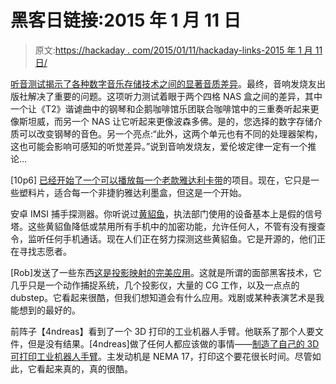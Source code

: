 # 黑客日链接:2015 年 1 月 11 日

> 原文:[https://hackaday . com/2015/01/11/hackaday-links-2015 年 1 月 11 日/](https://hackaday.com/2015/01/11/hackaday-links-january-11-2015/)

[听音测试揭示了各种数字音乐存储技术之间的显著音质差异](http://enjoythemusic.com/hificritic/vol5_no3/listening_to_storage.htm)。最终，音响发烧友出版社解决了重要的问题。这项听力测试着眼于两个四格 NAS 盒之间的差异，其中一个让《T2》谐谑曲中的钢琴和企鹅咖啡馆乐团联合咖啡馆中的三重奏听起来更像斯坦威，而另一个 NAS 让它听起来更像波森多佛。是的，您选择的数字存储介质可以改变钢琴的音色。另一个亮点:“此外，这两个单元也有不同的处理器架构，这也可能会影响可感知的听觉差异。”说到音响发烧友，爱伦坡定律一定有一个推论…

[10p6] [已经开始了一个可以播放每一个老款雅达利卡带](https://www.youtube.com/watch?v=YF9vDI1Fny8)的项目。现在，它只是一些塑料片，适合每一个非捷豹雅达利墨盒，但这是一个开始。

安卓 IMSI 捕手探测器。你听说过[黄貂鱼](http://hackaday.com/2014/12/23/ask-hackaday-stopping-the-stingray/)，执法部门使用的设备基本上是假的信号塔。这些黄貂鱼降低或禁用所有手机中的加密功能，允许任何人，不管有没有搜查令，监听任何手机通话。现在人们正在努力探测这些黄貂鱼。它是开源的，他们正在寻找志愿者。

[Rob]发送了一些东西[这是投影映射的完美应用](https://www.youtube.com/watch?v=TGI4oz1QnZo)。这就是所谓的面部黑客技术，它几乎只是一个动作捕捉系统，几个投影仪，大量的 CG 工作，以及一点点的 dubstep。它看起来很酷，但我们想知道会有什么应用。戏剧或某种表演艺术是我能想到的最好的。

前阵子【4ndreas】看到了一个 3D 打印的工业机器人手臂。他联系了那个人要文件，但是没有结果。[4ndreas]做了任何人都应该做的事情——[制造了自己的 3D 可打印工业机器人手臂](http://hackaday.io/project/3800-3d-printable-robot-arm)。主发动机是 NEMA 17，打印这个要花很长时间。尽管如此，它看起来真的，真的很酷。